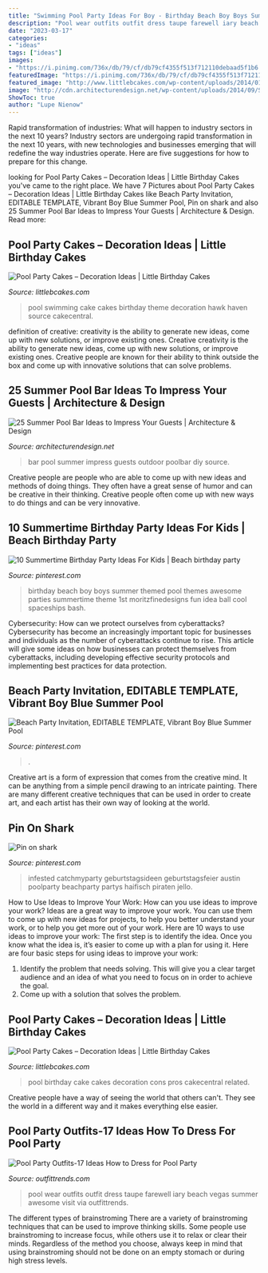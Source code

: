 ```yaml
---
title: "Swimming Pool Party Ideas For Boy - Birthday Beach Boy Boys Summer Themed Pool Themes Awesome Parties Summertime Theme 1st Moritzfinedesigns Fun Idea Ball Cool Spaceships Bash"
description: "Pool wear outfits outfit dress taupe farewell iary beach vegas summer awesome visit via outfittrends"
date: "2023-03-17"
categories:
- "ideas"
tags: ["ideas"]
images:
- "https://i.pinimg.com/736x/db/79/cf/db79cf4355f513f712110debaad5f1b6.jpg"
featuredImage: "https://i.pinimg.com/736x/db/79/cf/db79cf4355f513f712110debaad5f1b6.jpg"
featured_image: "http://www.littlebcakes.com/wp-content/uploads/2014/01/Pool-Party-Cakes-Images.jpg"
image: "http://cdn.architecturendesign.net/wp-content/uploads/2014/09/Summer-Pool-Bar-Ideas-20.jpg"
ShowToc: true
author: "Lupe Nienow"
---
```



Rapid transformation of industries: What will happen to industry sectors in the next 10 years?
Industry sectors are undergoing rapid transformation in the next 10 years, with new technologies and businesses emerging that will redefine the way industries operate. Here are five suggestions for how to prepare for this change.

	

		
looking for Pool Party Cakes – Decoration Ideas | Little Birthday Cakes you've came to the right place. We have 7 Pictures about Pool Party Cakes – Decoration Ideas | Little Birthday Cakes like Beach Party Invitation, EDITABLE TEMPLATE, Vibrant Boy Blue Summer Pool, Pin on shark and also 25 Summer Pool Bar Ideas to Impress Your Guests | Architecture &amp; Design. Read more:
		
    
## Pool Party Cakes – Decoration Ideas | Little Birthday Cakes

<img loading=lazy src="http://www.littlebcakes.com/wp-content/uploads/2014/01/Pool-Party-Cakes-Pictures.jpg" onerror="this.onerror=null;this.src='https://tse4.mm.bing.net/th?id=OIP.i5Y_cGsxtd7_CjKQSlIuewHaFj&amp;pid=15.1';" alt="Pool Party Cakes – Decoration Ideas | Little Birthday Cakes">

_Source: littlebcakes.com_

>pool swimming cake cakes birthday theme decoration hawk haven source cakecentral. 

	

definition of creative: creativity is the ability to generate new ideas, come up with new solutions, or improve existing ones.
Creative creativity is the ability to generate new ideas, come up with new solutions, or improve existing ones. Creative people are known for their ability to think outside the box and come up with innovative solutions that can solve problems.

    
## 25 Summer Pool Bar Ideas To Impress Your Guests | Architecture &amp; Design

<img loading=lazy src="http://cdn.architecturendesign.net/wp-content/uploads/2014/09/Summer-Pool-Bar-Ideas-20.jpg" onerror="this.onerror=null;this.src='https://tse4.mm.bing.net/th?id=OIP.jjMy9LrKCkNcpf5baVylMAHaFJ&amp;pid=15.1';" alt="25 Summer Pool Bar Ideas to Impress Your Guests | Architecture &amp; Design">

_Source: architecturendesign.net_

>bar pool summer impress guests outdoor poolbar diy source. 

	

Creative people are people who are able to come up with new ideas and methods of doing things. They often have a great sense of humor and can be creative in their thinking. Creative people often come up with new ways to do things and can be very innovative.

    
## 10 Summertime Birthday Party Ideas For Kids | Beach Birthday Party

<img loading=lazy src="https://i.pinimg.com/736x/21/58/e9/2158e9fe88ac5aeedc6bd9516df33988.jpg" onerror="this.onerror=null;this.src='https://tse1.mm.bing.net/th?id=OIP.o73RSriDsWvpMyZCfLSoNQHaLH&amp;pid=15.1';" alt="10 Summertime Birthday Party Ideas For Kids | Beach birthday party">

_Source: pinterest.com_

>birthday beach boy boys summer themed pool themes awesome parties summertime theme 1st moritzfinedesigns fun idea ball cool spaceships bash. 

	

Cybersecurity: How can we protect ourselves from cyberattacks?
Cybersecurity has become an increasingly important topic for businesses and individuals as the number of cyberattacks continue to rise. This article will give some ideas on how businesses can protect themselves from cyberattacks, including developing effective security protocols and implementing best practices for data protection.

    
## Beach Party Invitation, EDITABLE TEMPLATE, Vibrant Boy Blue Summer Pool

<img loading=lazy src="https://i.pinimg.com/736x/db/79/cf/db79cf4355f513f712110debaad5f1b6.jpg" onerror="this.onerror=null;this.src='https://tse4.mm.bing.net/th?id=OIP.6sF4LWTZIkScpzJfULtzrgHaF7&amp;pid=15.1';" alt="Beach Party Invitation, EDITABLE TEMPLATE, Vibrant Boy Blue Summer Pool">

_Source: pinterest.com_

>. 

	

Creative art is a form of expression that comes from the creative mind. It can be anything from a simple pencil drawing to an intricate painting. There are many different creative techniques that can be used in order to create art, and each artist has their own way of looking at the world.

    
## Pin On Shark

<img loading=lazy src="https://i.pinimg.com/736x/a6/2f/04/a62f0497abb0fc4ed13211ad11988e8e.jpg" onerror="this.onerror=null;this.src='https://tse2.mm.bing.net/th?id=OIP.Dpy0CfJh3dOGjUpxwFOFdgHaQ8&amp;pid=15.1';" alt="Pin on shark">

_Source: pinterest.com_

>infested catchmyparty geburtstagsideen geburtstagsfeier austin poolparty beachparty partys haifisch piraten jello. 

	

How to Use Ideas to Improve Your Work: How can you use ideas to improve your work?
Ideas are a great way to improve your work. You can use them to come up with new ideas for projects, to help you better understand your work, or to help you get more out of your work. Here are 10 ways to use ideas to improve your work: 
The first step is to identify the idea. Once you know what the idea is, it’s easier to come up with a plan for using it. Here are four basic steps for using ideas to improve your work: 
1) Identify the problem that needs solving. This will give you a clear target audience and an idea of what you need to focus on in order to achieve the goal. 
2) Come up with a solution that solves the problem.

    
## Pool Party Cakes – Decoration Ideas | Little Birthday Cakes

<img loading=lazy src="http://www.littlebcakes.com/wp-content/uploads/2014/01/Pool-Party-Cakes-Images.jpg" onerror="this.onerror=null;this.src='https://tse1.mm.bing.net/th?id=OIP.f7BUxPhHoaLdsRmyskVKmwHaFj&amp;pid=15.1';" alt="Pool Party Cakes – Decoration Ideas | Little Birthday Cakes">

_Source: littlebcakes.com_

>pool birthday cake cakes decoration cons pros cakecentral related. 

	

Creative people have a way of seeing the world that others can't. They see the world in a different way and it makes everything else easier.

    
## Pool Party Outfits-17 Ideas How To Dress For Pool Party

<img loading=lazy src="https://www.outfittrends.com/wp-content/uploads/2015/09/outfits-to-wear-at-a-pool-party2.jpg" onerror="this.onerror=null;this.src='https://tse3.mm.bing.net/th?id=OIP.G5bkfWaP5USBi848DLAI3wHaLB&amp;pid=15.1';" alt="Pool Party Outfits-17 Ideas How to Dress for Pool Party">

_Source: outfittrends.com_

>pool wear outfits outfit dress taupe farewell iary beach vegas summer awesome visit via outfittrends. 

	

The different types of brainstroming
There are a variety of brainstroming techniques that can be used to improve thinking skills. Some people use brainstroming to increase focus, while others use it to relax or clear their minds. Regardless of the method you choose, always keep in mind that using brainstroming should not be done on an empty stomach or during high stress levels.

